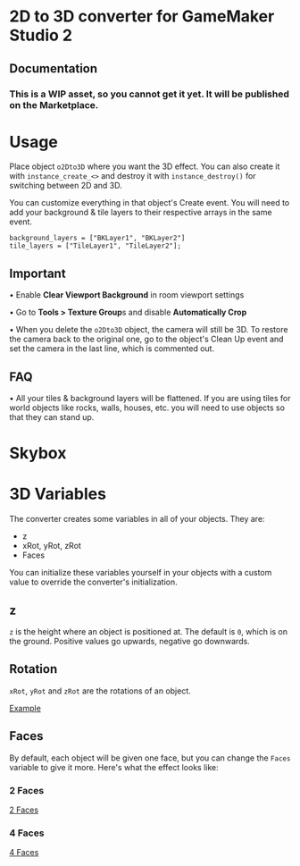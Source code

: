 # 2D to 3D converter for GameMaker Studio 2
## Documentation

### This is a WIP asset, so you cannot get it yet. It will be published on the Marketplace.

# Usage

Place object `o2Dto3D` where you want the 3D effect. You can also create it with `instance_create_<>` and destroy it with `instance_destroy()` for switching between 2D and 3D.

You can customize everything in that object's Create event.
You will need to add your background & tile layers to their respective arrays in the same event.

```
background_layers = ["BKLayer1", "BKLayer2"]
tile_layers = ["TileLayer1", "TileLayer2"];
```

## Important

• Enable **Clear Viewport Background** in room viewport settings

• Go to **Tools > Texture Group**s and disable **Automatically Crop**

• When you delete the `o2Dto3D` object, the camera will still be 3D. To restore the camera back to the original one, go to the object's Clean Up event and set the camera in the last line, which is commented out.

## FAQ

• All your tiles & background layers will be flattened. If you are using tiles for world objects like rocks, walls, houses, etc. you will need to use objects so that they can stand up.

# Skybox


# 3D Variables

The converter creates some variables in all of your objects. They are:

* z
* xRot, yRot, zRot
* Faces

You can initialize these variables yourself in your objects with a custom value to override the converter's initialization.

## z

`z` is the height where an object is positioned at. The default is `0`, which is on the ground. Positive values go upwards, negative go downwards.

## Rotation

`xRot`, `yRot` and `zRot` are the rotations of an object.

[Example](http://www.3dmax-tutorials.com/graphics/ill_rotation_trackball.gif)

## Faces

By default, each object will be given one face, but you can change the `Faces` variable to give it more. Here's what the effect looks like:

### 2 Faces

[2 Faces](https://i.imgur.com/8HrLcZS.png)

### 4 Faces

[4 Faces](https://i.imgur.com/bzyME6p.png)
